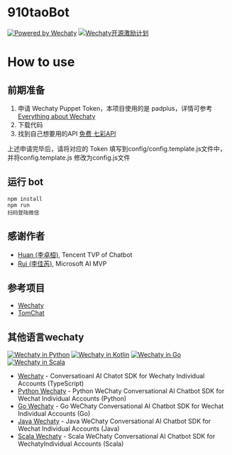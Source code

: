  # 910taoBot
[![Powered by Wechaty](https://img.shields.io/badge/Powered%20By-Wechaty-green.svg)](https://github.com/chatie/wechaty)
[![Wechaty开源激励计划](https://img.shields.io/badge/Wechaty-开源激励计划-green.svg)](https://github.com/juzibot/Welcome/wiki/Everything-about-Wechaty)

# How to use

## 前期准备
1. 申请 Wechaty Puppet Token，本项目使用的是 padplus，详情可参考 [Everything about Wechaty](https://github.com/juzibot/Welcome/wiki/Everything-about-Wechaty)
2. 下载代码
3. 找到自己想要用的API [免费 七彩API](http://api.7cyd.com/)

上述申请完毕后，请将对应的 Token 填写到config/config.template.js文件中，并将config.template.js 修改为config.js文件

## 运行 bot
    npm install
    npm run
    扫码登陆微信

## 感谢作者
- [Huan (李卓桓)](https://www.linkedin.com/in/zixia), Tencent TVP of Chatbot
- [Rui (李佳芮)](https://pre-angel.com/peoples/jiarui-li/), Microsoft AI MVP

## 参考项目
- [Wechaty](https://github.com/wechaty/wechaty)
- [TomChat](https://github.com/Zophyr/TomChat)

## 其他语言wechaty
[![Wechaty in Python](https://img.shields.io/badge/Wechaty-Python-blue)](https://github.com/wechaty/python-wechaty)
[![Wechaty in Kotlin](https://img.shields.io/badge/Wechaty-Kotlin-orange)](https://github.com/wechaty/java-wechaty)
[![Wechaty in Go](https://img.shields.io/badge/Wechaty-Go-7de)](https://github.com/wechaty/go-wechaty)
[![Wechaty in Scala](https://img.shields.io/badge/Wechaty-Scala-890)](https://github.com/wechaty/scala-wechaty)

- [Wechaty](https://github.com/wechaty/wechaty) - Conversatioanl AI Chatot SDK for Wechaty Individual Accounts (TypeScript)
- [Python Wechaty](https://github.com/wechaty/python-wechaty) - Python WeChaty Conversational AI Chatbot SDK for Wechat Individual Accounts (Python)
- [Go Wechaty](https://github.com/wechaty/go-wechaty) - Go WeChaty Conversational AI Chatbot SDK for Wechat Individual Accounts (Go)
- [Java Wechaty](https://github.com/wechaty/java-wechaty) - Java WeChaty Conversational AI Chatbot SDK for Wechat Individual Accounts (Java)
- [Scala Wechaty](https://github.com/wechaty/scala-wechaty) - Scala WeChaty Conversational AI Chatbot SDK for WechatyIndividual Accounts (Scala)



